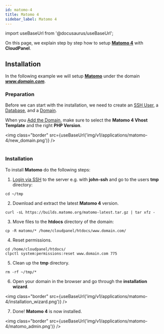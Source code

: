 ```yaml
---
id: matomo-4
title: Matomo 4
sidebar_label: Matomo 4
---
```


import useBaseUrl from '@docusaurus/useBaseUrl';

On this page, we explain step by step how to setup **[Matomo 4](https://matomo.org/)** with **CloudPanel**.

## Installation

In the following example we will setup **[Matomo](https://matomo.org/)** under the domain ***www.domain.com***.

### Preparation

Before we can start with the installation, we need to create an [SSH User](../frontend-area/users#adding-a-user), a [Database](../frontend-area/databases#adding-a-database), and a [Domain](../frontend-area/domains#adding-a-domain).

When you [Add the Domain](../frontend-area/domains#adding-a-domain), make sure to select the **Matomo 4 Vhost Template** and the right **PHP Version**.

<img class="border" src={useBaseUrl('img/v1/applications/matomo-4/new_domain.png')} /> <br /><br />

### Installation

To install **Matomo** do the following steps:

1. [Login via SSH](../frontend-area/users#ssh-login) to the server e.g. with **john-ssh** and go to the users **tmp** directory:

```
cd ~/tmp
```

2. Download and extract the latest **Matomo 4** version.

```
curl -sL https://builds.matomo.org/matomo-latest.tar.gz | tar xfz -
```

3. Move files to the **htdocs** directory of the domain:

```
cp -R matomo/* /home/cloudpanel/htdocs/www.domain.com/
```

4. Reset permissions.

```
cd /home/cloudpanel/htdocs/
clpctl system:permissions:reset www.domain.com 775
```

5. Clean up the **tmp** directory.

```
rm -rf ~/tmp/*
```

6. Open your domain in the browser and go through the **installation wizard**.

<img class="border" src={useBaseUrl('img/v1/applications/matomo-4/installation_wizard.png')} />

7. Done! **Matomo 4** is now installed.

<img class="border" src={useBaseUrl('img/v1/applications/matomo-4/matomo_admin.png')} />